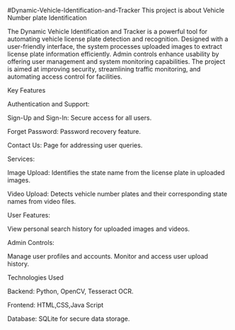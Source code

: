 #Dynamic-Vehicle-Identification-and-Tracker
This project is about Vehicle Number plate Identification

The Dynamic Vehicle Identification and Tracker is a powerful tool for automating vehicle license plate detection and recognition. Designed with a user-friendly interface, the system processes uploaded images to extract license plate information efficiently. Admin controls enhance usability by offering user management and system monitoring capabilities. The project is aimed at improving security, streamlining traffic monitoring, and automating access control for facilities.

Key Features

Authentication and Support:

Sign-Up and Sign-In: Secure access for all users.

Forget Password: Password recovery feature.

Contact Us: Page for addressing user queries.

Services:

Image Upload: Identifies the state name from the license plate in uploaded images.

Video Upload: Detects vehicle number plates and their corresponding state names from video files.

User Features:

View personal search history for uploaded images and videos.

Admin Controls:

Manage user profiles and accounts. Monitor and access user upload history.

Technologies Used

Backend: Python, OpenCV, Tesseract OCR.

Frontend: HTML,CSS,Java Script

Database: SQLite for secure data storage.
